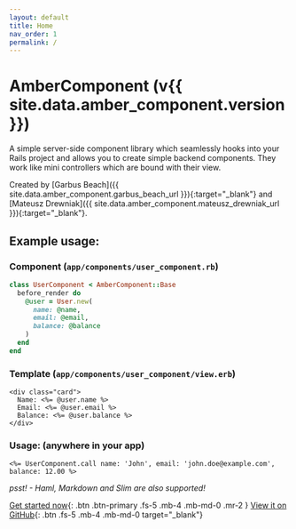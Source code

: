 ```yaml
---
layout: default
title: Home
nav_order: 1
permalink: /
---
```


# AmberComponent (v{{ site.data.amber_component.version }})

A simple server-side component library which seamlessly hooks into your Rails project and allows you to create simple backend components. They work like mini controllers which are bound with their view.

Created by [Garbus Beach]({{ site.data.amber_component.garbus_beach_url }}){:target="_blank"}
and
[Mateusz Drewniak]({{ site.data.amber_component.mateusz_drewniak_url }}){:target="_blank"}.

## Example usage:

### Component (`app/components/user_component.rb`)

```ruby
class UserComponent < AmberComponent::Base
  before_render do
    @user = User.new(
      name: @name,
      email: @email,
      balance: @balance
    )
  end
end
```

### Template (`app/components/user_component/view.erb`)

```erb
<div class="card">
  Name: <%= @user.name %>
  Email: <%= @user.email %>
  Balance: <%= @user.balance %>
</div>
```

### Usage: (anywhere in your app)

```erb
<%= UserComponent.call name: 'John', email: 'john.doe@example.com', balance: 12.00 %>
```
*psst! - Haml, Markdown and Slim are also supported!*

[Get started now](/installation/getting_started/){: .btn .btn-primary .fs-5 .mb-4 .mb-md-0 .mr-2 }
[View it on GitHub](https://github.com/amber-ruby/amber_component){: .btn .fs-5 .mb-4 .mb-md-0 target="_blank"}